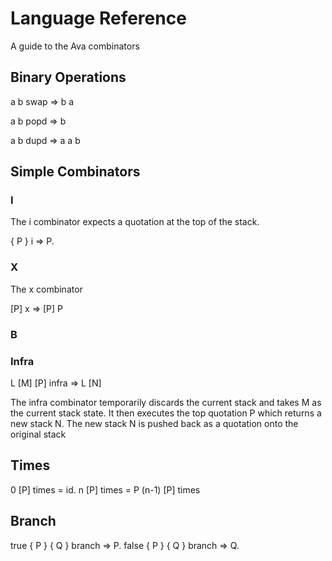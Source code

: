 # Language Reference

A guide to the Ava combinators

## Binary Operations

a b swap => b a

a b popd => b

a b dupd => a a b

## Simple Combinators

### I

The i combinator expects a quotation at the top of the stack.

{ P } i => P.

### X

The x combinator

[P] x => [P] P

### B 

### Infra

L [M] [P] infra => L [N]

The infra combinator temporarily discards the current stack and takes M as the
current stack state. It then executes the top quotation P which returns a new
stack N. The new stack N is pushed back as a quotation onto the original stack

## Times

0 [P] times = id.
n [P] times = P (n-1) [P] times

## Branch

true  { P } { Q } branch => P.
false { P } { Q } branch => Q.
